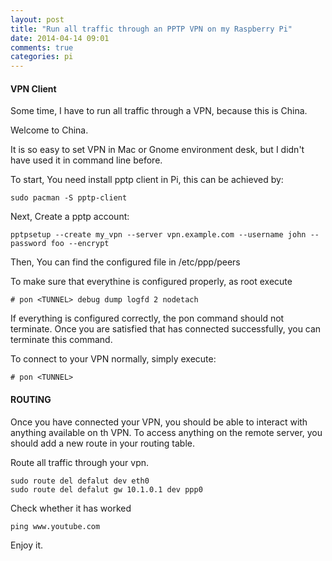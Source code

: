 ```yaml
---
layout: post
title: "Run all traffic through an PPTP VPN on my Raspberry Pi"
date: 2014-04-14 09:01
comments: true
categories: pi
---
```

#### VPN Client

Some time, I have to run all traffic through a VPN, because this is China.

Welcome to China.

It is so easy to set VPN in Mac or Gnome environment desk, but I didn't have used it in command line before.

To start, You need install pptp client in Pi, this can be achieved by:

    sudo pacman -S pptp-client

Next, Create a pptp account:

    pptpsetup --create my_vpn --server vpn.example.com --username john --password foo --encrypt

Then, You can find the configured file in /etc/ppp/peers

To make sure that everythine is configured properly, as root execute

    # pon <TUNNEL> debug dump logfd 2 nodetach

If everything is configured correctly, the pon command should not terminate. Once you are satisfied that has connected successfully, you can terminate this command.

To connect to your VPN normally, simply execute:

    # pon <TUNNEL>

#### ROUTING

Once you have connected your VPN, you should be able to interact with anything available on th VPN. To access anything on the remote server, you should add a new route in your routing table.

Route all traffic through your vpn.

    sudo route del defalut dev eth0
    sudo route del defalut gw 10.1.0.1 dev ppp0

Check whether it has worked

    ping www.youtube.com

Enjoy it.
